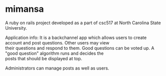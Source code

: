 mimansa
===

A ruby on rails project developed as a part of csc517 at North Carolina State University.

Application info: It is a backchannel app which allows users to create account and post questions. Other users may view<br>
their questions and respond to them. Good questions can be voted up. A "good question" algorithm runs and decides the <br>
posts that should be displayed at top.

Administrators can manage posts as well as users.
